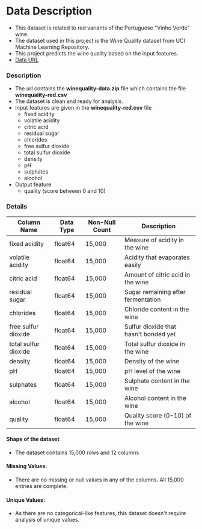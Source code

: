 # Data Description
* This dataset is related to red variants of the Portuguese "Vinho Verde" wine.
* The dataset used in this project is the Wine Quality dataset from UCI Machine Learning Repository.
* This project predicts the wine quality based on the input features.
* [Data URL](https://github.com/SHK2805/datasets/raw/refs/heads/main/winequality/winequality-data.zip)

### Description
* The url contains the **winequality-data.zip** file which contains the file **winequality-red.csv**
* The dataset is clean and ready for analysis.
* Input features are given in the **winequality-red.csv** file
  * fixed acidity 
  * volatile acidity 
  * citric acid 
  * residual sugar 
  * chlorides 
  * free sulfur dioxide 
  * total sulfur dioxide 
  * density 
  * pH 
  * sulphates 
  * alcohol
* Output feature 
  * quality (score between 0 and 10)

### Details

| Column Name           | Data Type | Non-Null Count | Description                          |
|-----------------------|-----------|----------------|--------------------------------------|
| fixed acidity         | float64   | 15,000         | Measure of acidity in the wine       |
| volatile acidity      | float64   | 15,000         | Acidity that evaporates easily       |
| citric acid           | float64   | 15,000         | Amount of citric acid in the wine    |
| residual sugar        | float64   | 15,000         | Sugar remaining after fermentation   |
| chlorides             | float64   | 15,000         | Chloride content in the wine         |
| free sulfur dioxide   | float64   | 15,000         | Sulfur dioxide that hasn't bonded yet|
| total sulfur dioxide  | float64   | 15,000         | Total sulfur dioxide in the wine     |
| density               | float64   | 15,000         | Density of the wine                  |
| pH                    | float64   | 15,000         | pH level of the wine                 |
| sulphates             | float64   | 15,000         | Sulphate content in the wine         |
| alcohol               | float64   | 15,000         | Alcohol content in the wine          |
| quality               | float64   | 15,000         | Quality score (0-10) of the wine     |

#### Shape of the dataset
* The dataset contains 15,000 rows and 12 columns

#### Missing Values:
* There are no missing or null values in any of the columns. All 15,000 entries are complete.

#### Unique Values:
* As there are no categorical-like features, this dataset doesn't require analysis of unique values.
